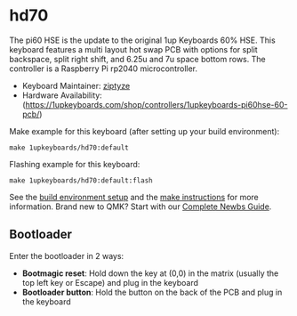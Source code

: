 # hd70

The pi60 HSE is the update to the original 1up Keyboards 60% HSE. This keyboard features a multi layout hot swap PCB with options for split backspace, split right shift, and 6.25u and 7u space bottom rows. The controller is a Raspberry Pi rp2040 microcontroller.

* Keyboard Maintainer: [ziptyze](https://github.com/ziptyze)
* Hardware Availability: (https://1upkeyboards.com/shop/controllers/1upkeyboards-pi60hse-60-pcb/)

Make example for this keyboard (after setting up your build environment):

    make 1upkeyboards/hd70:default

Flashing example for this keyboard:

    make 1upkeyboards/hd70:default:flash

See the [build environment setup](https://docs.qmk.fm/#/getting_started_build_tools) and the [make instructions](https://docs.qmk.fm/#/getting_started_make_guide) for more information. Brand new to QMK? Start with our [Complete Newbs Guide](https://docs.qmk.fm/#/newbs).

## Bootloader

Enter the bootloader in 2 ways:

* **Bootmagic reset**: Hold down the key at (0,0) in the matrix (usually the top left key or Escape) and plug in the keyboard
* **Bootloader button**: Hold the button on the back of the PCB and plug in the keyboard
